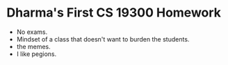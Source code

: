 # Dharma's First CS 19300 Homework

- No exams.
- Mindset of a class that doesn't want to burden the students.
- the memes.
- I like pegions.

